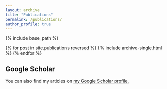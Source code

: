 ```yaml
---
layout: archive
title: "Publications"
permalink: /publications/
author_profile: true
---
```


<!-- {% if author.googlescholar %}
  You can also find my articles on <u><a href="{{author.googlescholar}}">my Google Scholar profile</a>.</u>
{% endif %} -->

{% include base_path %}

{% for post in site.publications reversed %}
  {% include archive-single.html %}
{% endfor %}

## Google Scholar
You can also find my articles on <u><a href="https://scholar.google.com/citations?user=qlNYjUEAAAAJ&hl=en&view_op=list_works&sortby=pubdate">my Google Scholar profile</a>.</u>